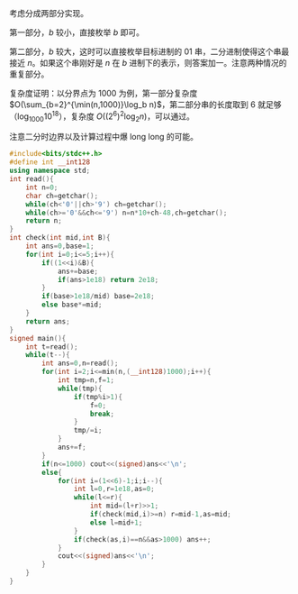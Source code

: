 考虑分成两部分实现。

第一部分，$b$ 较小，直接枚举 $b$ 即可。

第二部分，$b$ 较大，这时可以直接枚举目标进制的 $01$ 串，二分进制使得这个串最接近 $n$。如果这个串刚好是 $n$ 在 $b$ 进制下的表示，则答案加一。注意两种情况的重复部分。

复杂度证明：以分界点为 $1000$ 为例，第一部分复杂度 $O(\sum_{b=2}^{\min(n,1000)}\log_b n)$，第二部分串的长度取到 $6$ 就足够（$\log_{1000}10^{18}$），复杂度 $O((2^{6})^{2}\log_2{n})$，可以通过。

注意二分时边界以及计算过程中爆 long long 的可能。

```cpp
#include<bits/stdc++.h>
#define int __int128
using namespace std;
int read(){
	int n=0;
	char ch=getchar();
	while(ch<'0'||ch>'9') ch=getchar();
	while(ch>='0'&&ch<='9') n=n*10+ch-48,ch=getchar();
	return n;
}
int check(int mid,int B){
	int ans=0,base=1; 
	for(int i=0;i<=5;i++){
		if((1<<i)&B){
			ans+=base;
			if(ans>1e18) return 2e18;
		} 
		if(base>1e18/mid) base=2e18;
		else base*=mid;
	}
	return ans;
}
signed main(){
	int t=read();
	while(t--){
		int ans=0,n=read();
		for(int i=2;i<=min(n,(__int128)1000);i++){
			int tmp=n,f=1;
			while(tmp){
				if(tmp%i>1){
					f=0;
					break;
				}
				tmp/=i;
			}
			ans+=f;
		} 
		if(n<=1000) cout<<(signed)ans<<'\n';
		else{
			for(int i=(1<<6)-1;i;i--){
				int l=0,r=1e18,as=0;
				while(l<=r){
					int mid=(l+r)>>1;
					if(check(mid,i)>=n) r=mid-1,as=mid;
					else l=mid+1;
				}
				if(check(as,i)==n&&as>1000) ans++;
			}
			cout<<(signed)ans<<'\n';
		}
	}
} 
```